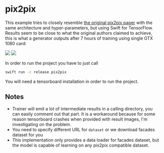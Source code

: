 # pix2pix

This example tries to closely resemble [the original pix2pix paper](https://arxiv.org/abs/1611.07004) with the same architecture and hyper-parameters, but using Swift for TensorFlow. Results seem to be close to what the original authors claimed to achieve, this is what a generator outputs after 7 hours of training using single GTX 1080 card:

![](https://i.imgur.com/Od9dfe8.jpg)
![](https://i.imgur.com/zQxPCAd.jpg)

In order to run the project you have to just call 

```bash
swift run -c release pix2pix
```

You will need a tensorboard installation in order to run the project. 


## Notes

- Trainer will emit a lot of intermediate results in a calling directory, you can easily comment out that part. It is a workaround because for some reason tensorboard crashes when provided with result images, I'm investigating on the problem.
- You need to specify different URL for `dataset` or we download facades dataset for you
- This implementation only provides a data loader for facades dataset, but the model is capable of learning on any pix2pix compatible dataset.
